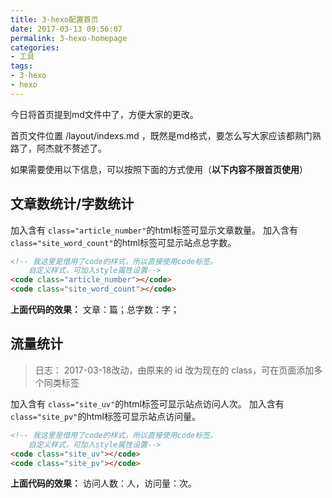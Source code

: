 ```yaml
---
title: 3-hexo配置首页
date: 2017-03-13 09:56:07
permalink: 3-hexo-homepage
categories:
- 工具
tags:
- 3-hexo
- hexo
---
```

今日将首页提到md文件中了，方便大家的更改。

首页文件位置 /layout/indexs.md ，既然是md格式，要怎么写大家应该都熟门熟路了，阿杰就不赘述了。

如果需要使用以下信息，可以按照下面的方式使用（**以下内容不限首页使用**）
## 文章数统计/字数统计
加入含有 `class="article_number"`的html标签可显示文章数量。
加入含有 `class="site_word_count"`的html标签可显示站点总字数。
```html
<!-- 我这里是借用了code的样式，所以直接使用code标签。
    自定义样式，可加入style属性设置-->
<code class="article_number"></code>
<code class="site_word_count"></code>
```
**上面代码的效果：**
文章：<code class="article_number"></code>篇；总字数：<code class="site_word_count"></code>字；
## 流量统计
>日志： 2017-03-18改动，由原来的 id 改为现在的 class，可在页面添加多个同类标签

加入含有 `class="site_uv"`的html标签可显示站点访问人次。
加入含有 `class="site_pv"`的html标签可显示站点访问量。
```html
<!-- 我这里是借用了code的样式，所以直接使用code标签。
    自定义样式，可加入style属性设置-->
<code class="site_uv"></code>
<code class="site_pv"></code>
```
**上面代码的效果：**
访问人数：<code class="site_uv"></code>人，访问量：<code class="site_pv"></code>次。
